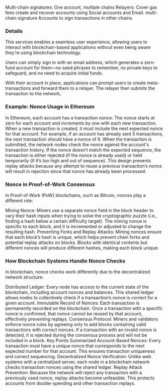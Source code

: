 Multi-chain signatures: One account, multiple chains
Relayers: Cover gas fees
create and recover accounts using Social accounts and Email.
multi-chain signature 
Accounts to sign transactions in other chains.

### Details 

This  services enables a seamless user experience, allowing users to interact with blockchain-based applications without even being aware they’re using blockchain technology.

Users can simply sign in with an email address, which generates a zero-fund account for them—no seed phrases to remember, no private keys to safeguard, and no need to acquire initial funds.

With their account in place, applications can prompt users to create meta-transactions and forward them to a relayer. The relayer then submits the transaction to the network,


### Example: Nonce Usage in Ethereum
In Ethereum, each account has a transaction nonce:
The nonce starts at zero for each account and increments by one with each new transaction. When a new transaction is created, it must include the next expected nonce for that account. For example, if an account has already sent 5 transactions, the next transaction should have a nonce of 6. When the transaction is submitted, the network nodes check the nonce against the account's transaction history. If the nonce doesn’t match the expected sequence, the transaction is either rejected (if the nonce is already used) or held temporarily (if it’s too high and out of sequence). This design prevents replay attacks because any attempt to reuse a previous transaction’s nonce will result in rejection since that nonce has already been processed.

### Nonce in Proof-of-Work Consensus
In Proof-of-Work (PoW) blockchains, such as Bitcoin, nonces play a different role:

Mining Nonce: Miners use a separate nonce field in the block header to vary their hash inputs when trying to solve the cryptographic puzzle (i.e., finding a hash below a certain difficulty target). The mining nonce is specific to each block, and it is incremented or adjusted to change the resulting hash.
Preventing Forks and Replay Attacks: Mining nonces ensure that each block’s hash is unique, which helps prevent chain forks and potential replay attacks on blocks. Blocks with identical contents but different nonces will produce different hashes, making each block unique.

### How Blockchain Systems Handle Nonce Checks
In blockchain, nonce checks work differently due to the decentralized network structure:

Distributed Ledger: Every node has access to the current state of the blockchain, including account nonces and balances. This shared ledger allows nodes to collectively check if a transaction’s nonce is correct for a given account.
Immutable Record of Nonces: Each transaction is permanently recorded on the blockchain. Once a transaction with a specific nonce is confirmed, that nonce cannot be reused by that account, effectively preventing replays.
Consensus Protocol: Miners and validators enforce nonce rules by agreeing only to add blocks containing valid transactions with correct nonces. If a transaction with an invalid nonce is detected, it is rejected during the consensus process and will not be included in a block.
Key Points Summarized
Account-Based Nonces: Every transaction must have a unique nonce that corresponds to the next expected number for that account. This ensures transaction uniqueness and correct sequencing.
Decentralized Nonce Verification: Unlike web systems with a centralized server, each node in a blockchain network checks transaction nonces using the shared ledger.
Replay Attack Prevention: Because the network will reject any transaction with a previously used nonce, replay attacks become unfeasible. This protects accounts from double-spending and other transaction replays.